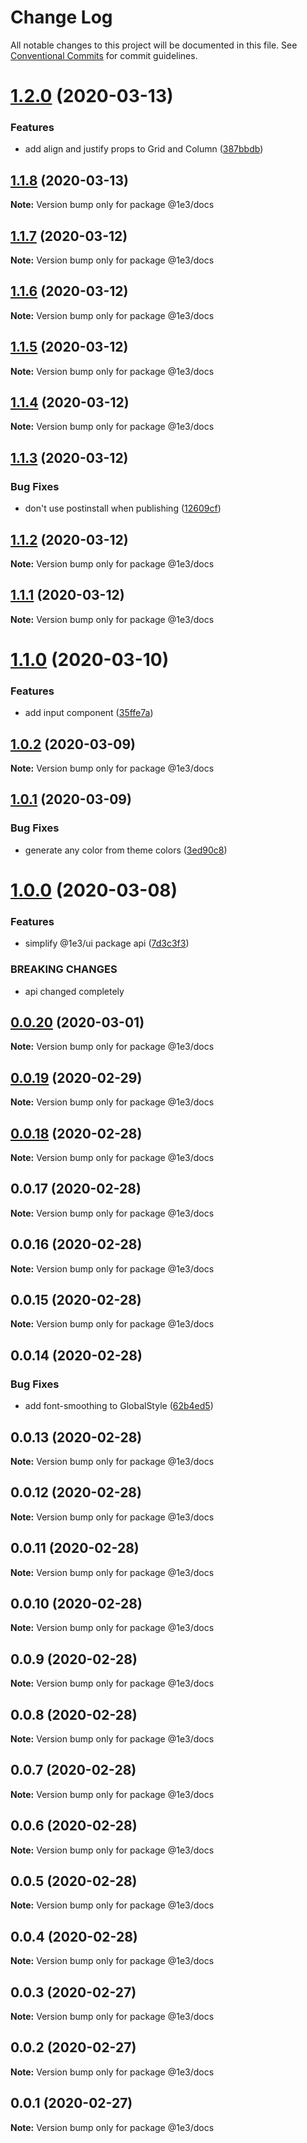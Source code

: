 # Change Log

All notable changes to this project will be documented in this file.
See [Conventional Commits](https://conventionalcommits.org) for commit guidelines.

# [1.2.0](https://github.com/1e3/ui/compare/@1e3/docs@1.1.8...@1e3/docs@1.2.0) (2020-03-13)


### Features

* add align and justify props to Grid and Column ([387bbdb](https://github.com/1e3/ui/commit/387bbdb00cbc9a88ebed6c3ba797f675ef88e1fa))





## [1.1.8](https://github.com/1e3/ui/compare/@1e3/docs@1.1.7...@1e3/docs@1.1.8) (2020-03-13)

**Note:** Version bump only for package @1e3/docs

## [1.1.7](https://github.com/1e3/ui/compare/@1e3/docs@1.1.6...@1e3/docs@1.1.7) (2020-03-12)

**Note:** Version bump only for package @1e3/docs

## [1.1.6](https://github.com/1e3/ui/compare/@1e3/docs@1.1.5...@1e3/docs@1.1.6) (2020-03-12)

**Note:** Version bump only for package @1e3/docs

## [1.1.5](https://github.com/1e3/ui/compare/@1e3/docs@1.1.4...@1e3/docs@1.1.5) (2020-03-12)

**Note:** Version bump only for package @1e3/docs

## [1.1.4](https://github.com/1e3/ui/compare/@1e3/docs@1.1.3...@1e3/docs@1.1.4) (2020-03-12)

**Note:** Version bump only for package @1e3/docs

## [1.1.3](https://github.com/1e3/ui/compare/@1e3/docs@1.1.2...@1e3/docs@1.1.3) (2020-03-12)

### Bug Fixes

- don't use postinstall when publishing ([12609cf](https://github.com/1e3/ui/commit/12609cf00a2b322c8b3a33aba9951cd8fa7c5b4c))

## [1.1.2](https://github.com/1e3/ui/compare/@1e3/docs@1.1.1...@1e3/docs@1.1.2) (2020-03-12)

**Note:** Version bump only for package @1e3/docs

## [1.1.1](https://github.com/1e3/ui/compare/@1e3/docs@1.1.0...@1e3/docs@1.1.1) (2020-03-12)

**Note:** Version bump only for package @1e3/docs

# [1.1.0](https://github.com/1e3/ui/compare/@1e3/docs@1.0.2...@1e3/docs@1.1.0) (2020-03-10)

### Features

- add input component ([35ffe7a](https://github.com/1e3/ui/commit/35ffe7a62494280f945ca1dcdd4b89583a49ff6e))

## [1.0.2](https://github.com/1e3/ui/compare/@1e3/docs@1.0.1...@1e3/docs@1.0.2) (2020-03-09)

**Note:** Version bump only for package @1e3/docs

## [1.0.1](https://github.com/1e3/ui/compare/@1e3/docs@1.0.0...@1e3/docs@1.0.1) (2020-03-09)

### Bug Fixes

- generate any color from theme colors ([3ed90c8](https://github.com/1e3/ui/commit/3ed90c8864b536ee7a62e1fe7183f197f6fda0ef))

# [1.0.0](https://github.com/1e3/ui/compare/@1e3/docs@0.0.20...@1e3/docs@1.0.0) (2020-03-08)

### Features

- simplify @1e3/ui package api ([7d3c3f3](https://github.com/1e3/ui/commit/7d3c3f345afceff87f3c10331341b2a07a556e10))

### BREAKING CHANGES

- api changed completely

## [0.0.20](https://github.com/1e3/ui/compare/@1e3/docs@0.0.19...@1e3/docs@0.0.20) (2020-03-01)

**Note:** Version bump only for package @1e3/docs

## [0.0.19](https://github.com/1e3/ui/compare/@1e3/docs@0.0.18...@1e3/docs@0.0.19) (2020-02-29)

**Note:** Version bump only for package @1e3/docs

## [0.0.18](https://github.com/1e3/ui/compare/@1e3/docs@0.0.17...@1e3/docs@0.0.18) (2020-02-28)

**Note:** Version bump only for package @1e3/docs

## 0.0.17 (2020-02-28)

**Note:** Version bump only for package @1e3/docs

## 0.0.16 (2020-02-28)

**Note:** Version bump only for package @1e3/docs

## 0.0.15 (2020-02-28)

**Note:** Version bump only for package @1e3/docs

## 0.0.14 (2020-02-28)

### Bug Fixes

- add font-smoothing to GlobalStyle ([62b4ed5](https://github.com/1e3/ui/commit/62b4ed50bb83ee1f81625fc9694e159d61332335))

## 0.0.13 (2020-02-28)

**Note:** Version bump only for package @1e3/docs

## 0.0.12 (2020-02-28)

**Note:** Version bump only for package @1e3/docs

## 0.0.11 (2020-02-28)

**Note:** Version bump only for package @1e3/docs

## 0.0.10 (2020-02-28)

**Note:** Version bump only for package @1e3/docs

## 0.0.9 (2020-02-28)

**Note:** Version bump only for package @1e3/docs

## 0.0.8 (2020-02-28)

**Note:** Version bump only for package @1e3/docs

## 0.0.7 (2020-02-28)

**Note:** Version bump only for package @1e3/docs

## 0.0.6 (2020-02-28)

**Note:** Version bump only for package @1e3/docs

## 0.0.5 (2020-02-28)

**Note:** Version bump only for package @1e3/docs

## 0.0.4 (2020-02-28)

**Note:** Version bump only for package @1e3/docs

## 0.0.3 (2020-02-27)

**Note:** Version bump only for package @1e3/docs

## 0.0.2 (2020-02-27)

**Note:** Version bump only for package @1e3/docs

## 0.0.1 (2020-02-27)

**Note:** Version bump only for package @1e3/docs
